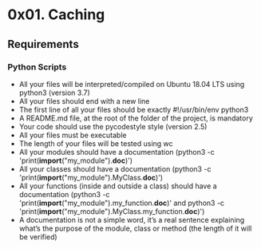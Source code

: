 # 0x01. Caching

## Requirements

### Python Scripts

- All your files will be interpreted/compiled on Ubuntu 18.04 LTS using python3 (version 3.7)
- All your files should end with a new line
- The first line of all your files should be exactly #!/usr/bin/env python3
- A README.md file, at the root of the folder of the project, is mandatory
- Your code should use the pycodestyle style (version 2.5)
- All your files must be executable
- The length of your files will be tested using wc
- All your modules should have a documentation (python3 -c 'print(**import**("my_module").**doc**)')
- All your classes should have a documentation (python3 -c 'print(**import**("my_module").MyClass.**doc**)')
- All your functions (inside and outside a class) should have a documentation (python3 -c 'print(**import**("my_module").my_function.**doc**)' and python3 -c 'print(**import**("my_module").MyClass.my_function.**doc**)')
- A documentation is not a simple word, it’s a real sentence explaining what’s the purpose of the module, class or method (the length of it will be verified)
